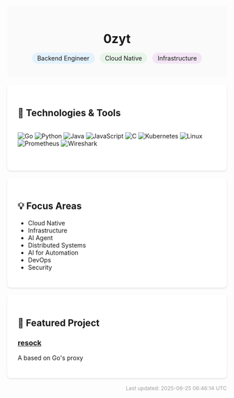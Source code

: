 <div align="center" style="background: #FAFAFA; padding: 20px;">

# 0zyt

<div style="margin: 16px 0">
  <span style="background: #E3F2FD; padding: 4px 12px; border-radius: 16px; margin: 0 4px;">Backend Engineer</span>
  <span style="background: #E8F5E9; padding: 4px 12px; border-radius: 16px; margin: 0 4px;">Cloud Native</span>
  <span style="background: #F3E5F5; padding: 4px 12px; border-radius: 16px; margin: 0 4px;">Infrastructure</span>
</div>

</div>

<div style="background: white; border-radius: 8px; padding: 24px; margin: 16px 0; box-shadow: 0 2px 4px rgba(0,0,0,0.1);">

## 🔧 Technologies & Tools

<div style="display: grid; grid-template-columns: repeat(auto-fit, minmax(120px, 1fr)); gap: 12px; margin: 16px 0;">

![Go](https://img.shields.io/badge/Go-00ADD8?style=flat-square&logo=go&logoColor=white)
![Python](https://img.shields.io/badge/Python-3776AB?style=flat-square&logo=python&logoColor=white)
![Java](https://img.shields.io/badge/Java-007396?style=flat-square&logo=java&logoColor=white)
![JavaScript](https://img.shields.io/badge/JavaScript-F7DF1E?style=flat-square&logo=javascript&logoColor=black)
![C](https://img.shields.io/badge/C-A8B9CC?style=flat-square&logo=c&logoColor=white)
![Kubernetes](https://img.shields.io/badge/Kubernetes-326CE5?style=flat-square&logo=kubernetes&logoColor=white)
![Linux](https://img.shields.io/badge/Linux-FCC624?style=flat-square&logo=linux&logoColor=black)
![Prometheus](https://img.shields.io/badge/Prometheus-E6522C?style=flat-square&logo=prometheus&logoColor=white)
![Wireshark](https://img.shields.io/badge/Wireshark-1679A7?style=flat-square&logo=wireshark&logoColor=white)

</div>
</div>

<div style="background: white; border-radius: 8px; padding: 24px; margin: 16px 0; box-shadow: 0 2px 4px rgba(0,0,0,0.1);">

## 💡 Focus Areas

- Cloud Native
- Infrastructure
- AI Agent
- Distributed Systems
- AI for Automation
- DevOps
- Security

</div>

<div style="background: white; border-radius: 8px; padding: 24px; margin: 16px 0; box-shadow: 0 2px 4px rgba(0,0,0,0.1);">

## 🚀 Featured Project

### [resock](https://github.com/0zyt/resock)
A based on Go's proxy

</div>

<div align="right" style="color: #9E9E9E; font-size: 12px;">
Last updated: 2025-06-25 06:46:14 UTC
</div>
